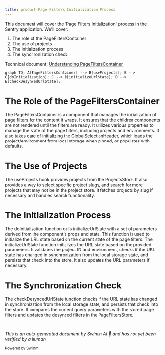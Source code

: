 ```yaml
---
title: product-Page Filters Initialization Process
---
```

This document will cover the 'Page Filters Initialization' process in the Sentry application. We'll cover:

1. The role of the PageFiltersContainer
2. The use of projects
3. The initialization process
4. The synchronization check.

Technical document: <SwmLink doc-title="Understanding PageFiltersContainer">[Understanding PageFiltersContainer](/.swm/understanding-pagefilterscontainer.6jd5lwar.sw.md)</SwmLink>

```mermaid
graph TD; A[PageFiltersContainer] --> B[useProjects]; B --> C[doInitialization]; C --> D[initializeUrlState]; D --> E[checkDesyncedUrlState];
```

# The Role of the PageFiltersContainer

The PageFiltersContainer is a component that manages the initialization of page filters for the content it wraps. It ensures that the children components are not rendered until the filters are ready. It utilizes various properties to manage the state of the page filters, including projects and environments. It also takes care of initializing the GlobalSelectionHeader, which loads the project/environment from local storage when pinned, or populates with defaults.

# The Use of Projects

The useProjects hook provides projects from the ProjectsStore. It also provides a way to select specific project slugs, and search for more projects that may not be in the project store. It fetches projects by slug if necessary and handles search functionality.

# The Initialization Process

The doInitialization function calls initializeUrlState with a set of parameters derived from the component's props and state. This function is used to initialize the URL state based on the current state of the page filters. The initializeUrlState function initializes the URL state based on the provided parameters. It validates the project ID and environment, checks if the URL state has changed in synchronization from the local storage state, and persists that check into the store. It also updates the URL parameters if necessary.

# The Synchronization Check

The checkDesyncedUrlState function checks if the URL state has changed in synchronization from the local storage state, and persists that check into the store. It compares the current query parameters with the stored page filters and updates the desynced filters in the PageFiltersStore.

&nbsp;

*This is an auto-generated document by Swimm AI 🌊 and has not yet been verified by a human*

<SwmMeta version="3.0.0" repo-id="Z2l0aHViJTNBJTNBc2VudHJ5LWRlbW8lM0ElM0FTd2ltbS1EZW1v" repo-name="sentry-demo" doc-type="product-flows"><sup>Powered by [Swimm](/)</sup></SwmMeta>
